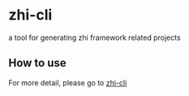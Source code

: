 # zhi-cli
a tool for generating zhi framework related projects

## How to use

For more detail, please go to [zhi-cli](https://github.com/terwer/zhi/tree/dev/apps/zhi-cli)